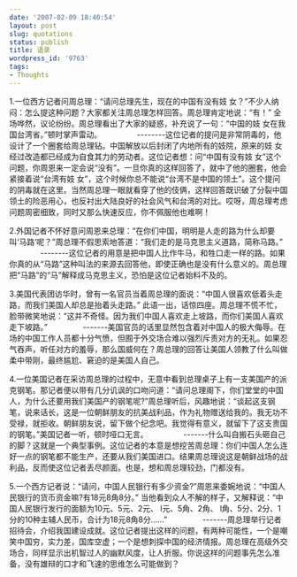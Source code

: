 ```yaml
---
date: '2007-02-09 18:40:54'
layout: post
slug: quotations
status: publish
title: 语录
wordpress_id: '9763'
tags:
- Thoughts
---
```


1.一位西方记者问周总理：“请问总理先生，现在的中国有没有妓 女？”不少人纳闷：怎么提这种问题？大家都关注周总理怎样回答。周总理肯定地说：“有！” 全场哗然，议论纷纷。周总理看出了大家的疑惑，补充说了一句：“中国的妓 女在我国台湾省。”顿时掌声雷动。 
　　　　--------这位记者的提问是非常阴毒的，他设计了一个圈套给周总理钻。中国解放以后封闭了内地所有的妓院，原来的妓 女经过改造都已经成为自食其力的劳动者。这位记者想：问“中国有没有妓 女”这个问题，你周恩来一定会说“没有”。一旦你真的这样回答了，就中了他的圈套，他会紧接着说“台湾有妓 女”，这个时候你总不能说“台湾不是中国的领土”。这个提问的阴毒就在这里。当然周总理一眼就看穿了他的伎俩，这样回答既识破了分裂中国领土的险恶用心，也反衬出大陆良好的社会风气和台湾的对比。哎呀，周总理考虑问题周密细致，同时又那么快速反应，你不佩服他也难啊！ 


2.外国记者不怀好意问周恩来总理：“在你们中国，明明是人走的路为什么却要叫‘马路’呢？”周总理不假思索地答道：“我们走的是马克思主义道路，简称马路。” 
　　　　--------这位记者的用意是把中国人比作牛马，和牲口走一样的路。如果你真的从“马路”这种叫法的来源去回答他，即使正确也是没有什么意义的。周总理把“马路”的“马”解释成马克思主义，恐怕是这位记者始料不及的。 


3.美国代表团访华时，曾有一名官员当着周总理的面说：“中国人很喜欢低着头走路，而我们美国人却总是抬着头走路。” 此语一出，话惊四座。周总理不慌不忙，脸带微笑地说：“这并不奇怪。因为我们中国人喜欢走上坡路，而你们美国人喜欢走下坡路。” 
　　　　-------美国官员的话里显然包含着对中国人的极大侮辱。在场的中国工作人员都十分气愤，但囿于外交场合难以强烈斥责对方的无礼。如果忍气吞声，听任对方的羞辱，那么国威何在？周总理的回答让美国人领教了什么叫做柔中带刚，最终尴尬、窘迫的是美国人自己。 


4.一位美国记者在采访周总理的过程中，无意中看到总理桌子上有一支美国产的派克钢笔。那记者便以带有几分讥讽的口吻问道：“请问总理阁下，你们堂堂的中国人，为什么还要用我们美国产的钢笔呢?”周总理听后，风趣地说：“谈起这支钢笔，说来话长，这是一位朝鲜朋友的抗美战利品，作为礼物赠送给我的。我无功不受禄，就拒收。朝鲜朋友说，留下做个纪念吧。我觉得有意义，就留下了这支贵国的钢笔。”美国记者一听，顿时哑口无言。 
　　　　-------什么叫自搬石头砸自己的脚？这就是一个典型事例。这位记者的本意是想挖苦周总理：你们中国人怎么连好一点的钢笔都不能生产，还要从我们美国进口。结果周总理说这是朝鲜战场的战利品，反而使这位记者丢尽颜面。也是，想和周总理较劲，门都没有。 


5.一个西方记者说：“请问，中国人民银行有多少资金?”周恩来委婉地说：“中国人民银行的货币资金嘛?有18元8角8分。” 当他看到众人不解的样子，又解释说：“中国人民银行发行的面额为10元、5元、2元、 l元、5角、2角、 l角、5分、2分、1分的10种主辅人民币，合计为18元8角8分……” 
　　　　-------周总理举行记者招待会，介绍我国建设成就。这位记者提出这样的问题，有两种可能性，一个是嘲笑中国穷，实力差，国库空虚；一个是想刺探中国的经济情报。周总理在高级外交场合，同样显示出机智过人的幽默风度，让人折服。你说这样的问题事先怎么准备，没有雄辩的口才和飞速的思维怎么可能做到？ 

